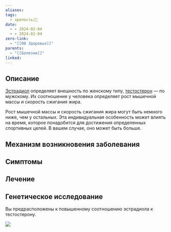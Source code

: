 ```yaml
---
aliases: 
tags:
  - зрелость/🌱
date:
  - - 2024-02-04
  - - 2024-02-04
zero-link:
  - "[[00 Здоровье]]"
parents:
  - "[[Болезни]]"
linked:
---
```

## Описание
[Эстрадиол](Эстрадиол.md) определяет внешность по женскому типу, [тестостерон](Тестостерон.md) — по мужскому. Их соотношение у человека определяет рост мышечной массы и скорость сжигания жира.

Рост мышечной массы и скорость сжигания жира могут быть немного ниже, чем у остальных. Эта индивидуальная особенность может влиять на время, которое понадобится для достижения определенных спортивных целей. В вашем случае, оно может быть больше.
## Механизм возникновения заболевания
## Симптомы
## Лечение
## Генетическое исследование
Вы предрасположены к повышенному соотношению эстрадиола к тестостерону.

![](Снимок%20экрана%202024-02-04%20в%2010.54.09.png)